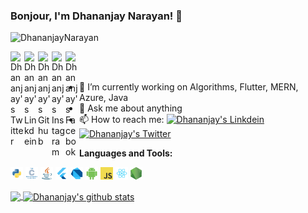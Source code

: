 ### Bonjour, I'm Dhananjay Narayan! 👋
<p align="left"> <img src="https://komarev.com/ghpvc/?username=DhananjayNarayan&label=Views&color=blueviolet&style=plastic" alt="DhananjayNarayan" /> </p>

<a href="https://twitter.com/DjayNarayan">
  <img align="left" alt="Dhananjay's Twitter" width="22px" src="https://cdn.jsdelivr.net/npm/simple-icons@v3/icons/twitter.svg" />
</a>
<a href="https://www.linkedin.com/in/dhananjay-narayan-aa222615b/">
  <img align="left" alt="Dhananjay's Linkdein" width="22px" src="https://cdn.jsdelivr.net/npm/simple-icons@v3/icons/linkedin.svg" />
</a>
<a href="https://github.com/DhananjayNarayan">
  <img align="left" alt="Dhananjay's Github" width="22px" src="https://cdn.jsdelivr.net/npm/simple-icons@v3/icons/github.svg" />
</a>
<a href="https://www.instagram.com/dhananjay_narayan/">
  <img align="left" alt="Dhananjay's Instagram" width="22px" src="https://cdn.jsdelivr.net/npm/simple-icons@v3/icons/instagram.svg" />
</a>
<a href="https://www.facebook.com/dhananjay.ashwath/">
  <img align="left" alt="Dhananjay's Facebook" width="22px" src="https://cdn.jsdelivr.net/npm/simple-icons@v3/icons/facebook.svg" />
</a>

<!-- a normal html comment -->
<br/>
<br/>

<!-- - 🔭 I’m currently working on MERN --> 
- 🌱 I’m currently working on Algorithms, Flutter, MERN, Azure, Java
- 💬 Ask me about anything
- 📫 How to reach me: <a href="https://www.linkedin.com/in/dhananjay-narayan-aa222615b/">
  <img alt="Dhananjay's Linkdein" width="100px" src="https://img.shields.io/badge/LinkedIn-0077B5?style=for-the-badge&logo=linkedin&logoColor=white" />
</a>   <a href="https://twitter.com/DjayNarayan">
  <img alt="Dhananjay's Twitter" width="22px" src="https://cdn.jsdelivr.net/npm/simple-icons@v3/icons/twitter.svg" />
</a>

<!--  - 😄 Pronouns: He/Him -->
<!-- - ⚡ Fun fact: ... -->


**Languages and Tools:**  

<code><img height="20" src="https://raw.githubusercontent.com/github/explore/80688e429a7d4ef2fca1e82350fe8e3517d3494d/topics/python/python.png"></code>
<code><img height="20" src="https://raw.githubusercontent.com/github/explore/80688e429a7d4ef2fca1e82350fe8e3517d3494d/topics/c/c.png"></code>
<code><img height="20" src="https://raw.githubusercontent.com/github/explore/80688e429a7d4ef2fca1e82350fe8e3517d3494d/topics/java/java.png"></code>
<code><img height="20" src="https://raw.githubusercontent.com/github/explore/80688e429a7d4ef2fca1e82350fe8e3517d3494d/topics/flutter/flutter.png"></code>
<code><img height="20" src="https://raw.githubusercontent.com/github/explore/80688e429a7d4ef2fca1e82350fe8e3517d3494d/topics/dart/dart.png"></code>
<code><img height="20" src="https://raw.githubusercontent.com/github/explore/80688e429a7d4ef2fca1e82350fe8e3517d3494d/topics/android/android.png"></code>
<code><img height="20" src="https://raw.githubusercontent.com/github/explore/80688e429a7d4ef2fca1e82350fe8e3517d3494d/topics/javascript/javascript.png"></code>
<code><img height="20" src="https://raw.githubusercontent.com/github/explore/80688e429a7d4ef2fca1e82350fe8e3517d3494d/topics/react/react.png"></code>
<code><img height="20" src="https://raw.githubusercontent.com/github/explore/80688e429a7d4ef2fca1e82350fe8e3517d3494d/topics/nodejs/nodejs.png"></code>    

<a href="https://github.com/DhananjayNarayan">
  <img align="center" src="https://github-readme-stats.vercel.app/api/top-langs/?username=DhananjayNarayan&theme=great-gatsby&layout=compact&langs_count=10" />
</a>
<a href="https://github.com/DhananjayNarayan">
 <img align="center" src="https://github-readme-stats.vercel.app/api?username=DhananjayNarayan&show_icons=true&theme=great-gatsby&line_height=27" alt="Dhananjay's github stats"/>
</a>

